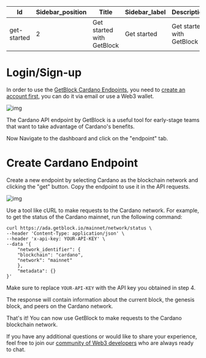 | Id          |Sidebar_position  |Title                     |Sidebar_label |Description|image|
|--           |--                |--                        |--         |--|--|
|get-started  | 2                |Get started with GetBlock |Get started|Get started with GetBlock| /builder-tools/getblock.png|

 # Login/Sign-up
In order to use the [GetBlock Cardano Endpoints]([https://getblock.io/nodes/ada/](https://getblock.io/nodes/ada/)), you need to [create an account first]([https://account.getblock.io/sign-in](https://account.getblock.io/sign-in)), you can do it via email or use a Web3 wallet.
 
![img](https://storage.getblock.io/web/blog/article-images/img1+(2).png)

The Cardano API endpoint by GetBlock is a useful tool for early-stage teams that want to take advantage of Cardano's benefits.

Now Navigate to the dashboard and click on the "endpoint" tab.  
# Create Cardano Endpoint
Create a new endpoint by selecting Cardano as the blockchain network and clicking the "get" button.
Copy the endpoint to use it in the API requests.

![img](https://storage.getblock.io/web/blog/article-images/Screenshot+2023-06-07+at+15.19.58.png)

Use a tool like cURL to make requests to the Cardano network. For example, to get the status of the Cardano mainnet, run the following command:
```
curl https://ada.getblock.io/mainnet/network/status \
--header 'Content-Type: application/json' \
--header 'x-api-key: YOUR-API-KEY' \
--data '{
	"network_identifier": {
	"blockchain": "cardano",
	"network": "mainnet"
	},
	"metadata": {}
}'
```

Make sure to replace `YOUR-API-KEY` with the API key you obtained in step 4.

The response will contain information about the current block, the genesis block, and peers on the Cardano network.

That's it! You can now use GetBlock to make requests to the Cardano blockchain network.

If you have any additional questions or would like to share your experience, feel free to join our [community of Web3 developers]([https://discord.gg/Jb9UZZUHN7](https://discord.gg/Jb9UZZUHN7)) who are always ready to chat.
<!--stackedit_data:
eyJoaXN0b3J5IjpbMTU5MjgzMTM2Ml19
-->